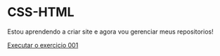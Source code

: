 # CSS-HTML
 
 Estou aprendendo a criar site e agora vou gerenciar meus repositorios!

 <a href="https://marcelorodrig.github.io/HTML-CSS/Exercicio/ex001/html.css">Executar o exercicio 001<a>
